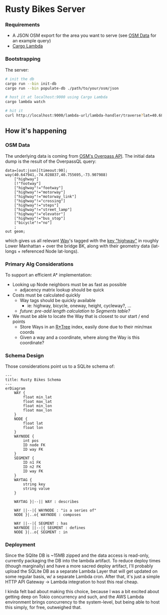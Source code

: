 # Rusty Bikes Server

### Requirements
- A JSON OSM export for the area you want to serve (see [OSM Data](#osm-data) for an example query)
- [Cargo Lambda](https://github.com/awslabs/aws-lambda-rust-runtime)

### Bootstrapping

The server:
```bash
# init the db
cargo run --bin init-db
cargo run --bin populate-db ./path/to/your/osm/json

# host it at localhost:9000 using Cargo Lambda
cargo lambda watch

# hit it
curl http://localhost:9000/lambda-url/lambda-handler/traverse?lat=40.68376227690408&lon=-73.96167755126955&depth=20
```

## How it's happening

### OSM Data

The underlying data is coming from [OSM's Overpass API](https://wiki.openstreetmap.org/wiki/Overpass_API). The initial data dump is the result of the OverpassQL query:

```
data=[out:json][timeout:90];
way(40.647941,-74.028837,40.755695,-73.907988)
    ["highway"]
    [!"footway"]
    ["highway"!="footway"]
    ["highway"!="motorway"]
    ["highway"!="motorway_link"]
    ["highway"!="crossing"]
    ["highway"!="steps"]
    ["highway"!="street_lamp"]
    ["highway"!="elevator"]
    ["highway"!="bus_stop"]
    ["bicycle"!="no"]
    ;
out geom;
```

which gives us all relevant [Way](https://wiki.openstreetmap.org/wiki/Way)'s tagged with the [key "highway"](https://wiki.openstreetmap.org/wiki/Key:highway) in roughly Lower Manhattan + over the bridge BK, along with their geometry data (lat-longs + referenced Node lat-longs).

### Primary Alg Considerations

To support an efficient A\* implementation:

- Looking up Node neighbors must be as fast as possible
  - adjacency matrix lookup should be quick
- Costs must be calculated quickly
  - Way tags should be quickly available
    - ie: highway, bicycle, oneway, height, cycleway?, ...
  - _future: pre-add length calculation to Segments table?_
- We must be able to locate the Way that is closest to our start / end points
  - Store Ways in an [R\*Tree](https://sqlite.org/rtree.html) index, easily done due to their min/max coords
  - Given a way and a coordinate, where along the Way is this coordinate?

### Schema Design
Those considerations point us to a SQLite schema of:

```mermaid
---
title: Rusty Bikes Schema
---
erDiagram
    WAY {
        float min_lat
        float max_lat
        float min_lon
        float max_lon
    }
    NODE {
        float lat
        float lon
    }
    WAYNODE {
        int pos
        ID node FK
        ID way FK
    }
    SEGMENT {
        ID n1 FK
        ID n2 FK
        ID way FK
    }
    WAYTAG {
        string key
        string value
    }

    WAYTAG }|--|| WAY : describes

    WAY ||--|{ WAYNODE : "is a series of"
    NODE }|..o{ WAYNODE : composes

    WAY ||--|{ SEGMENT : has
    WAYNODE ||--|{ SEGMENT : defines
    NODE }|..o{ SEGMENT : in
```

### Deployment
Since the SQlite DB is ~15MB zipped and the data access is read-only, currently packaging the DB into the lambda artifact. To reduce deploy times (though marginally) and have a more sacred deploy artifact, I'll probably upload the SQLite DB as a separate Lambda Layer that will get updated on some regular basis, w/ a separate Lambda cron. After that, it's just a simple HTTP API Gateway -> Lambda integration to host this real cheap.

I kinda felt bad about making this choice, because I was a bit excited about getting deep on Tokio concurrency and such, and the AWS Lambda environment brings concurrency to the system-level, but being able to host this simply, for free, outweighed that.
